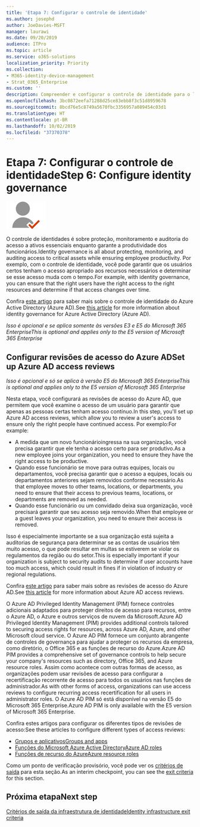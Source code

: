 ```yaml
---
title: 'Etapa 7: Configurar o controle de identidade'
ms.author: josephd
author: JoeDavies-MSFT
manager: laurawi
ms.date: 09/20/2019
audience: ITPro
ms.topic: article
ms.service: o365-solutions
localization_priority: Priority
ms.collection:
- M365-identity-device-management
- Strat_O365_Enterprise
ms.custom: ''
description: Compreender e configurar o controle de identidade para o locatário do Azure AD.
ms.openlocfilehash: 3bc0872eefa71288d25ce83ebb8f3c51d8959678
ms.sourcegitcommit: 8bcd76e5c8749a5670fbc3356957a089454c03d1
ms.translationtype: HT
ms.contentlocale: pt-BR
ms.lasthandoff: 10/02/2019
ms.locfileid: "37370378"
---
```

# <a name="step-7-configure-identity-governance"></a><span data-ttu-id="67b36-103">Etapa 7: Configurar o controle de identidade</span><span class="sxs-lookup"><span data-stu-id="67b36-103">Step 6: Configure identity governance</span></span>

![Fase 2-identidade](./media/deploy-foundation-infrastructure/identity_icon-small.png)

<span data-ttu-id="67b36-105">O controle de identidades é sobre proteção, monitoramento e auditoria do acesso a ativos essenciais enquanto garante a produtividade dos funcionários.</span><span class="sxs-lookup"><span data-stu-id="67b36-105">Identity governance is all about protecting, monitoring, and auditing access to critical assets while ensuring employee productivity.</span></span> <span data-ttu-id="67b36-106">Por exemplo, com o controle de identidade, você pode garantir que os usuários certos tenham o acesso apropriado aos recursos necessários e determinar se esse acesso muda com o tempo.</span><span class="sxs-lookup"><span data-stu-id="67b36-106">For example, with identity governance, you can ensure that the right users have the right access to the right resources and determine if that access changes over time.</span></span>

<span data-ttu-id="67b36-107">Confira [este artigo](https://docs.microsoft.com/azure/active-directory/governance/identity-governance-overview) para saber mais sobre o controle de identidade do Azure Active Directory (Azure AD).</span><span class="sxs-lookup"><span data-stu-id="67b36-107">See [this article](https://docs.microsoft.com/azure/active-directory/governance/identity-governance-overview) for more information about identity governance for Azure Active Directory (Azure AD).</span></span>


<span data-ttu-id="67b36-108">*Isso é opcional e se aplica somente às versões E3 e E5 do Microsoft 365 Enterprise*</span><span class="sxs-lookup"><span data-stu-id="67b36-108">*This is optional and applies only to the E5 version of Microsoft 365 Enterprise*</span></span>


<a name="identity-access-reviews"></a>
## <a name="set-up-azure-ad-access-reviews"></a><span data-ttu-id="67b36-109">Configurar revisões de acesso do Azure AD</span><span class="sxs-lookup"><span data-stu-id="67b36-109">Set up Azure AD access reviews</span></span>

<span data-ttu-id="67b36-110">*Isso é opcional e só se aplica à versão E5 do Microsoft 365 Enterprise*</span><span class="sxs-lookup"><span data-stu-id="67b36-110">*This is optional and applies only to the E5 version of Microsoft 365 Enterprise*</span></span>

<span data-ttu-id="67b36-111">Nesta etapa, você configurará as revisões de acesso do Azure AD, que permitem que você examine o acesso de um usuário para garantir que apenas as pessoas certas tenham acesso contínuo.</span><span class="sxs-lookup"><span data-stu-id="67b36-111">In this step, you'll set up Azure AD access reviews, which allow you to review a user's access to ensure only the right people have continued access.</span></span> <span data-ttu-id="67b36-112">Por exemplo:</span><span class="sxs-lookup"><span data-stu-id="67b36-112">For example:</span></span>

- <span data-ttu-id="67b36-113">A medida que um novo funcionárioingressa na sua organização, você precisa garantir que ele tenha o acesso certo para ser produtivo.</span><span class="sxs-lookup"><span data-stu-id="67b36-113">As a new employee joins your organization, you need to ensure they have the right access to be productive.</span></span>
- <span data-ttu-id="67b36-114">Quando esse funcionário se move para outras equipes, locais ou departamentos, você precisa garantir que o acesso a equipes, locais ou departamentos anteriores sejam removidos conforme necessário.</span><span class="sxs-lookup"><span data-stu-id="67b36-114">As that employee moves to other teams, locations, or departments, you need to ensure that their access to previous teams, locations, or departments are removed as needed.</span></span>
- <span data-ttu-id="67b36-115">Quando esse funcionário ou um convidado deixa sua organização, você precisará garantir que seu acesso seja removido.</span><span class="sxs-lookup"><span data-stu-id="67b36-115">When that employee or a guest leaves your organization, you need to ensure their access is removed.</span></span>

<span data-ttu-id="67b36-116">Isso é especialmente importante se a sua organização está sujeita a auditorias de segurança para determinar se as contas de usuários têm muito acesso, o que pode resultar em multas se estiverem se violar os regulamentos da região ou do setor.</span><span class="sxs-lookup"><span data-stu-id="67b36-116">This is especially important if your organization is subject to security audits to determine if user accounts have too much access, which could result in fines if in violation of industry or regional regulations.</span></span>

<span data-ttu-id="67b36-117">Confira [este artigo](https://docs.microsoft.com/azure/active-directory/governance/access-reviews-overview) para saber mais sobre as revisões de acesso do Azure AD.</span><span class="sxs-lookup"><span data-stu-id="67b36-117">See [this article](https://docs.microsoft.com/azure/active-directory/governance/access-reviews-overview) for more information about Azure AD access reviews.</span></span>

<span data-ttu-id="67b36-118">O Azure AD Privileged Identity Management (PIM) fornece controles adicionais adaptados para proteger direitos de acesso para recursos, entre o Azure AD, o Azure e outros serviços de nuvem da Microsoft.</span><span class="sxs-lookup"><span data-stu-id="67b36-118">Azure AD Privileged Identity Management (PIM) provides additional controls tailored to securing access rights for resources, across Azure AD, Azure, and other Microsoft cloud service.</span></span> <span data-ttu-id="67b36-119">O Azure AD PIM fornece um conjunto abrangente de controles de governança para ajudar a proteger os recursos da empresa, como diretório, o Office 365 e as funções de recurso do Azure.</span><span class="sxs-lookup"><span data-stu-id="67b36-119">Azure AD PIM provides a comprehensive set of governance controls to help secure your company's resources such as directory, Office 365, and Azure resource roles.</span></span> <span data-ttu-id="67b36-120">Assim como acontece com outras formas de acesso, as organizações podem usar revisões de acesso para configurar a recertificação recorrente de acesso para todos os usuários nas funções de administrador.</span><span class="sxs-lookup"><span data-stu-id="67b36-120">As with other forms of access, organizations can use access reviews to configure recurring access recertification for all users in administrator roles.</span></span> <span data-ttu-id="67b36-121">O Azure AD PIM só está disponível na versão E5 do Microsoft 365 Enterprise.</span><span class="sxs-lookup"><span data-stu-id="67b36-121">Azure AD PIM is only available with the E5 version of Microsoft 365 Enterprise.</span></span>

<span data-ttu-id="67b36-122">Confira estes artigos para configurar os diferentes tipos de revisões de acesso:</span><span class="sxs-lookup"><span data-stu-id="67b36-122">See these articles to configure different types of access reviews:</span></span>

- [<span data-ttu-id="67b36-123">Grupos e aplicativos</span><span class="sxs-lookup"><span data-stu-id="67b36-123">Groups and apps</span></span>](https://docs.microsoft.com/azure/active-directory/governance/create-access-review)
- [<span data-ttu-id="67b36-124">Funções do Microsoft Azure Active Directory</span><span class="sxs-lookup"><span data-stu-id="67b36-124">Azure AD roles</span></span>](https://docs.microsoft.com/azure/active-directory/privileged-identity-management/pim-how-to-start-security-review?toc=%2fazure%2factive-directory%2fgovernance%2ftoc.json)
- [<span data-ttu-id="67b36-125">Funções de recurso do Azure</span><span class="sxs-lookup"><span data-stu-id="67b36-125">Azure resource roles</span></span>](https://docs.microsoft.com/azure/active-directory/privileged-identity-management/pim-resource-roles-start-access-review?toc=%2fazure%2factive-directory%2fgovernance%2ftoc.json)

<span data-ttu-id="67b36-126">Como um ponto de verificação provisório, você pode ver os [critérios de saída](identity-exit-criteria.md#crit-identity-access-reviews) para esta seção.</span><span class="sxs-lookup"><span data-stu-id="67b36-126">As an interim checkpoint, you can see the [exit criteria](identity-exit-criteria.md#crit-identity-access-reviews) for this section.</span></span>

## <a name="next-step"></a><span data-ttu-id="67b36-127">Próxima etapa</span><span class="sxs-lookup"><span data-stu-id="67b36-127">Next step</span></span>

[<span data-ttu-id="67b36-128">Critérios de saída da infraestrutura de identidade</span><span class="sxs-lookup"><span data-stu-id="67b36-128">Identity infrastructure exit criteria</span></span>](identity-exit-criteria.md)

